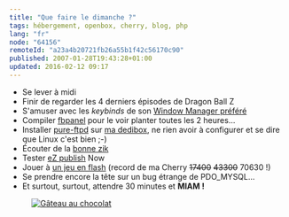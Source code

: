 ```yaml
---
title: "Que faire le dimanche ?"
tags: hébergement, openbox, cherry, blog, php
lang: "fr"
node: "64156"
remoteId: "a23a4b20721fb26a55b1f42c56170c90"
published: 2007-01-28T19:43:28+01:00
updated: 2016-02-12 09:17
---
```

 * Se lever à midi
 * Finir de regarder les 4 derniers épisodes de Dragon Ball Z
 * S'amuser avec les *keybinds* de son [Window Manager préféré](http://pwet.fr/man/linux/commandes/openbox)
 * Compiler [fbpanel](http://pwet.fr/man/linux/commandes/fbpanel) pour le voir planter toutes les 2 heures...
 * Installer [pure-ftpd](http://pwet.fr/man/linux/administration_systeme/pure_ftpd) sur [ma dedibox](/post/migration-sur-dedipwet), ne rien avoir à configurer et se dire que Linux c'est bien ;-)
 * Écouter de la [bonne zik](http://www.lastfm.fr/user/TiGr0u/)
 * Tester [eZ publish](/tag/ez-publish/) Now
 * Jouer à [un jeu en flash](http://www.ferryhalim.com/orisinal/g3/bells.htm) (record de ma Cherry <strike>17400</strike>
 <strike>43300</strike> 70630&nbsp;!)
 * Se prendre encore la tête sur un bug étrange de PDO_MYSQL...
 * Et surtout, surtout, attendre 30 minutes et **MIAM&nbsp;!**
 

<figure class="object-center"><a href="/images/gateau-au-chocolat.jpg"><img src="/images//gateau-au-chocolat.jpg" alt="Gâteau au chocolat">
</a></figure>
